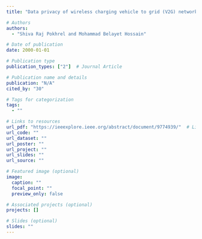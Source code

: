 ```yaml
---
title: "Data privacy of wireless charging vehicle to grid (V2G) networks with federated learning"

# Authors
authors:
  - "Shiva Raj Pokhrel and Mohammad Belayet Hossain"

# Date of publication
date: 2000-01-01

# Publication type
publication_types: ["2"]  # Journal Article

# Publication name and details
publication: "N/A"
cited_by: "30"

# Tags for categorization
tags:
  - ""

# Links to resources
url_pdf: "https://ieeexplore.ieee.org/abstract/document/9774939/"  # Link to the resource
url_code: ""
url_dataset: ""
url_poster: ""
url_project: ""
url_slides: ""
url_source: ""

# Featured image (optional)
image:
  caption: ""
  focal_point: ""
  preview_only: false

# Associated projects (optional)
projects: []

# Slides (optional)
slides: ""
---
```

